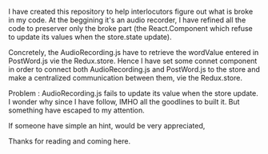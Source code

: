 I have created this repository to help interlocutors figure out what is broke in my code. At the beggining it's an audio recorder, I have refined all the code to preserver only the broke part (the React.Component which refuse to update its values when the store.state update). 

Concretely, the AudioRecording.js have to retrieve the wordValue entered in PostWord.js vie the Redux.store. Hence I have set some connet component in order to connect both AudioRecording.js and PostWord.js to the store and make a centralized communication between them, vie the Redux.store.

Problem : AudioRecording.js fails to update its value when the store update. I wonder why since I have follow, IMHO all the goodlines to built it. But something have escaped to my attention. 

If someone have simple an hint, would be very appreciated, 

Thanks for reading and coming here.
